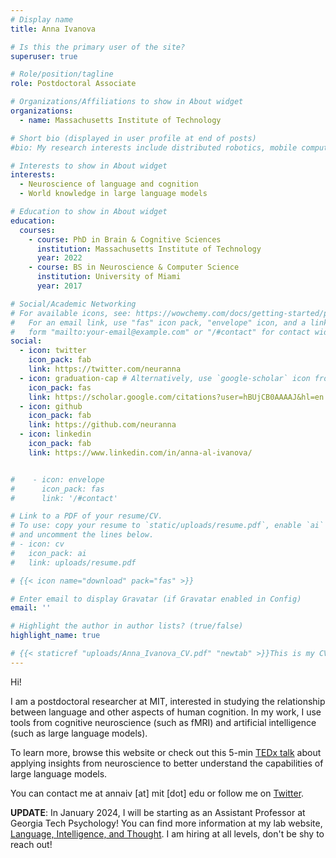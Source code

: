 ```yaml
---
# Display name
title: Anna Ivanova

# Is this the primary user of the site?
superuser: true

# Role/position/tagline
role: Postdoctoral Associate

# Organizations/Affiliations to show in About widget
organizations:
  - name: Massachusetts Institute of Technology

# Short bio (displayed in user profile at end of posts)
#bio: My research interests include distributed robotics, mobile computing and programmable matter.

# Interests to show in About widget
interests:
  - Neuroscience of language and cognition
  - World knowledge in large language models

# Education to show in About widget
education:
  courses:
    - course: PhD in Brain & Cognitive Sciences
      institution: Massachusetts Institute of Technology
      year: 2022
    - course: BS in Neuroscience & Computer Science
      institution: University of Miami
      year: 2017

# Social/Academic Networking
# For available icons, see: https://wowchemy.com/docs/getting-started/page-builder/#icons
#   For an email link, use "fas" icon pack, "envelope" icon, and a link in the
#   form "mailto:your-email@example.com" or "/#contact" for contact widget.
social:
  - icon: twitter
    icon_pack: fab
    link: https://twitter.com/neuranna
  - icon: graduation-cap # Alternatively, use `google-scholar` icon from `ai` icon pack
    icon_pack: fas
    link: https://scholar.google.com/citations?user=hBUjCB0AAAAJ&hl=en
  - icon: github
    icon_pack: fab
    link: https://github.com/neuranna
  - icon: linkedin
    icon_pack: fab
    link: https://www.linkedin.com/in/anna-al-ivanova/


#    - icon: envelope
#      icon_pack: fas
#      link: '/#contact'

# Link to a PDF of your resume/CV.
# To use: copy your resume to `static/uploads/resume.pdf`, enable `ai` icons in `params.toml`,
# and uncomment the lines below.
# - icon: cv
#   icon_pack: ai
#   link: uploads/resume.pdf

# {{< icon name="download" pack="fas" >}}

# Enter email to display Gravatar (if Gravatar enabled in Config)
email: ''

# Highlight the author in author lists? (true/false)
highlight_name: true

# {{< staticref "uploads/Anna_Ivanova_CV.pdf" "newtab" >}}This is my CV{{< /staticref >}}.
---
```


Hi!

I am a postdoctoral researcher at MIT, interested in studying the relationship between language and other aspects of human cognition. In my work, I use tools from cognitive neuroscience (such as fMRI) and artificial intelligence (such as large language models).

To learn more, browse this website or check out this 5-min [TEDx talk](https://www.youtube.com/watch?v=pDVBjzkcLQg&ab_channel=TEDxTalks) about applying insights from neuroscience to better understand the capabilities of large language models.

You can contact me at annaiv [at] mit [dot] edu or follow me on [Twitter](https://twitter.com/neuranna).

**UPDATE**: In January 2024, I will be starting as an Assistant Professor at Georgia Tech Psychology! You can find more information at my lab website, [Language, Intelligence, and Thought](https://www.language-intelligence-thought.net/). I am hiring at all levels, don't be shy to reach out!
